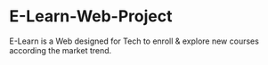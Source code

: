 # E-Learn-Web-Project
E-Learn is a Web designed for Tech to enroll &amp; explore new courses according the market trend.
